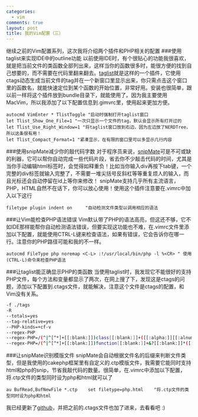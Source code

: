 ```yaml
--- 
categories: 
  - vim
comments: true
layout: post
title: 我的Vim配置（三）
---
```

继续之前的Vim配置系列，这次我将介绍两个插件和PHP相关的配置
###使用taglist来实现IDE中的outline功能
以前使用IDE时，有个很贴心的功能我很喜欢，就是把当前文件的类函数全部列出来，这样当你的函数很多时，能很方便的找到自己想要的，而不需要在代码里翻来翻去。[taglist](http://www.vim.org/scripts/script.php?script_id=273)就是这样的一个插件，它使用ctags动态生成当前文件的tag并在一个新窗口里显示出来，你只需点击这个窗口里的函数名，就能快速定位到某个函数的开始位置，非常好用。安装也很简单，跟以前一样将这个插件放到bundle目录下，就能使用了。因为我主要使用MacVim，所以我添加了以下配置信息到.gimvrc里，使用起来更加方便。

<!--more-->

``` vim
autocmd VimEnter * TlistToggle "启动时强制打开taglist窗口
let Tlist_Show_One_File=1 "一次只显示一个文件的tag，默认会显示所有打开过的
let Tlist_Use_Right_Window=1 "将taglist窗口放到右边，因为左边放了NERDTree，所以这条很有用！
let Tlist_Compact_Format=1 "紧凑显示，在有限的窗口里可以多显示几行内容
```
###使用snipMate减少你的敲代码字数
对于程序员来说，[snipMate](http://www.vim.org/scripts/script.php?script_id=2540)可是不可或缺的利器，它可以帮你自动完成一些代码片段，省去你不少敲击代码的时间，尤其是当你手动编辑html标签时，会觉得如释重负！比如当你输入div再按下tab键，一个完整的div标签就输入完整了，不需要一堆尖括号反斜杠等等重复烦人的输入，而且光标还会自动停留在id上等你来修改！
snipMate支持几乎所有主流语言，PHP，HTML自然不在话下，你可以放心使用！使用这个插件注意要在.vimrc中加入以下这行
``` vim
filetype plugin indent on     "自动检测文件类型以调用相应的语法
```
###让Vim能检查PHP语法错误
Vim默认带了PHP的语法高亮，但这还不够，它不如IDE那样能帮你自动检测语法错误，但要实现这功能也不难，在.vimrc文件里添加以下配置，就能使用CTRL-L键来检查语法，如果有错误，它会告诉你在哪一行。注意你的PHP路径可能和我的不一样。
``` vim
autocmd FileType php noremap <C-L> :!/usr/local/bin/php -l %<CR> " 使用(CTRL-L)命令来检查PHP语法
```
###让taglist能正确显示PHP的类函数
当使用taglist时，我发现它不能很好的支持PHP文件，每个方法和变量都显示了两次，在网上搜了下，发现这是ctags的问题，添加以下配置到.ctags文件，就能解决，注意这个文件是ctags的配置，和Vim没有关系。
``` bash
-f ./tags
-R
--totals=yes
--tag-relative=yes
--PHP-kinds=+cf-v
--regex-PHP
--regex-PHP=/(^|^[^*]+[[:blank:]])class[[:blank:]]+([[:alpha:]][[:alnum:]_]*)/\2/c/
--regex-PHP=/(^|^[^*]+[[:blank:]])function[[:blank:]]+&?[[:blank:]]*([[:alpha:]][[:alnum:]_]*)/\2/f/
```
###让snipMate识别模版文件
snipMate会自动根据文件名的后缀来判断文件类型，但是我使用的cakephp框架里有自定义的.ctp模版文件，我需要它能同时支持html和php的snip，节省我敲代码的数量。很简单，在.vimrc中添加以下配置，将.ctp文件的类型同时设为php和html就可以了
``` vim
au BufRead,BufNewFile *.ctp    set filetype=php.html    "将.ctp文件的类型同时设为php和html
```
我已经更新了[github](https://github.com/perrywky/dotfiles)，并把之前的.ctags文件也加了进来，去看看吧 :)
